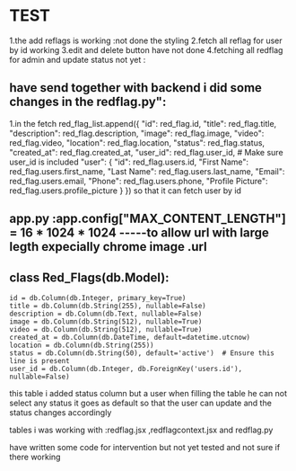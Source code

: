 # TEST
1.the add reflags is working :not done the styling
2.fetch all reflag for user by id  working 
3.edit and delete button have not  done 
4.fetching all redflag for admin and update status not yet :


## have send together with backend i did some changes in the redflag.py":
   1.in the fetch red_flag_list.append({
            "id": red_flag.id,
            "title": red_flag.title,
            "description": red_flag.description,
            "image": red_flag.image,
            "video": red_flag.video,
            "location": red_flag.location,
            "status": red_flag.status,
            "created_at": red_flag.created_at,
            "user_id": red_flag.user_id,  # Make sure user_id is included
            "user": {
                "id": red_flag.users.id,
                "First Name": red_flag.users.first_name,
                "Last Name": red_flag.users.last_name,
                "Email": red_flag.users.email,
                "Phone": red_flag.users.phone,
                "Profile Picture": red_flag.users.profile_picture
            }
        }) so that it can fetch user by id 

## app.py :app.config["MAX_CONTENT_LENGTH"] = 16 * 1024 * 1024  -----to allow url with large legth expecially chrome image .url

 ## class Red_Flags(db.Model):
    id = db.Column(db.Integer, primary_key=True)
    title = db.Column(db.String(255), nullable=False)
    description = db.Column(db.Text, nullable=False)
    image = db.Column(db.String(512), nullable=True)
    video = db.Column(db.String(512), nullable=True)
    created_at = db.Column(db.DateTime, default=datetime.utcnow)
    location = db.Column(db.String(255))
    status = db.Column(db.String(50), default='active')  # Ensure this line is present
    user_id = db.Column(db.Integer, db.ForeignKey('users.id'), nullable=False)

this table i added status column but a user when filling the table he can  not select any status it goes as default so that the user can update and the status changes accordingly 

tables i was working with :redflag.jsx ,redflagcontext.jsx and redflag.py 

have written some code for intervention but not yet tested and not sure if there working 




